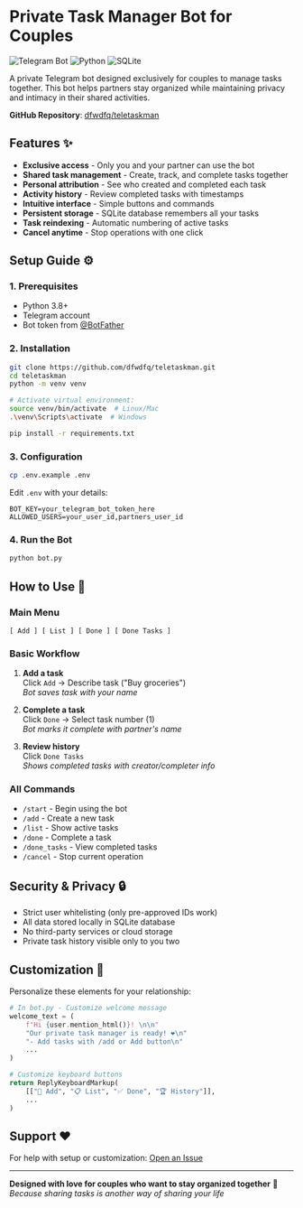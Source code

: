 # Private Task Manager Bot for Couples

![Telegram Bot](https://img.shields.io/badge/Telegram-Bot-blue.svg)
![Python](https://img.shields.io/badge/Python-3.8%2B-green.svg)
![SQLite](https://img.shields.io/badge/SQLite-Database-lightgrey.svg)

A private Telegram bot designed exclusively for couples to manage tasks together. This bot helps partners stay organized while maintaining privacy and intimacy in their shared activities.

**GitHub Repository**: [dfwdfq/teletaskman](https://github.com/dfwdfq/teletaskman)

## Features ✨

- **Exclusive access** - Only you and your partner can use the bot
- **Shared task management** - Create, track, and complete tasks together
- **Personal attribution** - See who created and completed each task
- **Activity history** - Review completed tasks with timestamps
- **Intuitive interface** - Simple buttons and commands
- **Persistent storage** - SQLite database remembers all your tasks
- **Task reindexing** - Automatic numbering of active tasks
- **Cancel anytime** - Stop operations with one click

## Setup Guide ⚙️

### 1. Prerequisites
- Python 3.8+
- Telegram account
- Bot token from [@BotFather](https://t.me/BotFather)

### 2. Installation
```bash
git clone https://github.com/dfwdfq/teletaskman.git
cd teletaskman
python -m venv venv

# Activate virtual environment:
source venv/bin/activate  # Linux/Mac
.\venv\Scripts\activate  # Windows

pip install -r requirements.txt
```

### 3. Configuration
```bash
cp .env.example .env
```
Edit `.env` with your details:
```env
BOT_KEY=your_telegram_bot_token_here
ALLOWED_USERS=your_user_id,partners_user_id
```

### 4. Run the Bot
```bash
python bot.py
```

## How to Use 🤖

### Main Menu
```
[ Add ] [ List ] [ Done ] [ Done Tasks ]
```

### Basic Workflow
1. **Add a task**  
   Click `Add` → Describe task ("Buy groceries")  
   *Bot saves task with your name*

2. **Complete a task**  
   Click `Done` → Select task number (1)  
   *Bot marks it complete with partner's name*

3. **Review history**  
   Click `Done Tasks`  
   *Shows completed tasks with creator/completer info*

### All Commands
- `/start` - Begin using the bot
- `/add` - Create a new task
- `/list` - Show active tasks
- `/done` - Complete a task
- `/done_tasks` - View completed tasks
- `/cancel` - Stop current operation

## Security & Privacy 🔒

- Strict user whitelisting (only pre-approved IDs work)
- All data stored locally in SQLite database
- No third-party services or cloud storage
- Private task history visible only to you two

## Customization 🎨

Personalize these elements for your relationship:
```python
# In bot.py - Customize welcome message
welcome_text = (
    f"Hi {user.mention_html()}! \n\n"
    "Our private task manager is ready! ❤️\n"
    "- Add tasks with /add or Add button\n"
    ...
)

# Customize keyboard buttons
return ReplyKeyboardMarkup(
    [["💌 Add", "📋 List", "✅ Done", "🏆 History"]],
    ...
)
```

## Support ❤️

For help with setup or customization:
[Open an Issue](https://github.com/dfwdfq/teletaskman/issues)

---

**Designed with love for couples who want to stay organized together** 💑  
*Because sharing tasks is another way of sharing your life*